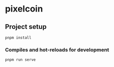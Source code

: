 # pixelcoin
## Project setup
```
pnpm install
```
### Compiles and hot-reloads for development
```
pnpm run serve
```